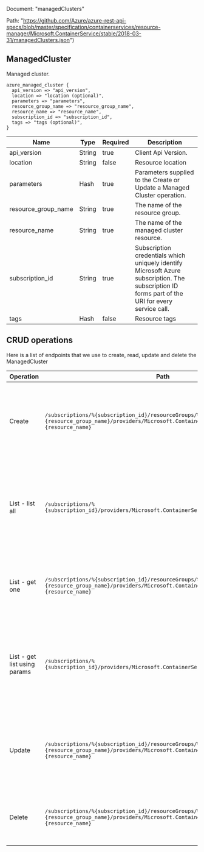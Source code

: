Document: "managedClusters"


Path: "https://github.com/Azure/azure-rest-api-specs/blob/master/specification/containerservices/resource-manager/Microsoft.ContainerService/stable/2018-03-31/managedClusters.json")

## ManagedCluster

Managed cluster.

```puppet
azure_managed_cluster {
  api_version => "api_version",
  location => "location (optional)",
  parameters => "parameters",
  resource_group_name => "resource_group_name",
  resource_name => "resource_name",
  subscription_id => "subscription_id",
  tags => "tags (optional)",
}
```

| Name        | Type           | Required       | Description       |
| ------------- | ------------- | ------------- | ------------- |
|api_version | String | true | Client Api Version. |
|location | String | false | Resource location |
|parameters | Hash | true | Parameters supplied to the Create or Update a Managed Cluster operation. |
|resource_group_name | String | true | The name of the resource group. |
|resource_name | String | true | The name of the managed cluster resource. |
|subscription_id | String | true | Subscription credentials which uniquely identify Microsoft Azure subscription. The subscription ID forms part of the URI for every service call. |
|tags | Hash | false | Resource tags |



## CRUD operations

Here is a list of endpoints that we use to create, read, update and delete the ManagedCluster

| Operation | Path | Verb | Description | OperationID |
| ------------- | ------------- | ------------- | ------------- | ------------- |
|Create|`/subscriptions/%{subscription_id}/resourceGroups/%{resource_group_name}/providers/Microsoft.ContainerService/managedClusters/%{resource_name}`|Put|Creates or updates a managed cluster with the specified configuration for agents and Kubernetes version.|ManagedClusters_CreateOrUpdate|
|List - list all|`/subscriptions/%{subscription_id}/providers/Microsoft.ContainerService/managedClusters`|Get|Gets a list of managed clusters in the specified subscription. The operation returns properties of each managed cluster.|ManagedClusters_List|
|List - get one|`/subscriptions/%{subscription_id}/resourceGroups/%{resource_group_name}/providers/Microsoft.ContainerService/managedClusters/%{resource_name}`|Get|Gets the details of the managed cluster with a specified resource group and name.|ManagedClusters_Get|
|List - get list using params|`/subscriptions/%{subscription_id}/providers/Microsoft.ContainerService/managedClusters`|Get|Gets a list of managed clusters in the specified subscription. The operation returns properties of each managed cluster.|ManagedClusters_List|
|Update|`/subscriptions/%{subscription_id}/resourceGroups/%{resource_group_name}/providers/Microsoft.ContainerService/managedClusters/%{resource_name}`|Put|Creates or updates a managed cluster with the specified configuration for agents and Kubernetes version.|ManagedClusters_CreateOrUpdate|
|Delete|`/subscriptions/%{subscription_id}/resourceGroups/%{resource_group_name}/providers/Microsoft.ContainerService/managedClusters/%{resource_name}`|Delete|Deletes the managed cluster with a specified resource group and name.|ManagedClusters_Delete|
